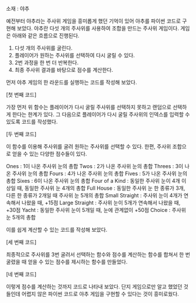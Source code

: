 소재 : 야추

예전부터 야추라는 주사위 게임을 흥미롭게 했던 기억이 있어 야추를 파이썬 코드로 구현해 보았다. 야추란 다섯 개의 주사위를 사용하여 조합을 만드는 주사위 게임이다. 게임은 아래와 같은 흐름으로 진행된다.

1. 다섯 개의 주사위를 굴린다.
2. 플레이어가 원하는 주사위를 선택하여 다시 굴릴 수 있다.
3. 2번 과정을 한 번 더 반복한다.
4. 최종 주사위 결과를 바탕으로 점수를 계산한다.

먼저 야추 게임의 한 라운드를 실행하는 코드를 작성해 보았다.

[첫 번째 코드]

가장 먼저 위 함수는 플레이어가 다시 굴릴 주사위를 선택하지 못하고 랜덤으로 선택하게 한다는 한계가 있다. 그 다음으로 플레이어가 다시 굴릴 주사위의 인덱스를 입력할 수 있도록 코드를 작성했다.

[두 번째 코드]

이 함수를 이용해 주사위를 굴려 원하는 주사위를 선택할 수 있다. 한편, 주사위 조합으로 얻을 수 있는 다양한 점수들이 있다.

Ones : 1이 나온 주사위 눈의 총합
Twos : 2가 나온 주사위 눈의 총합
Threes : 3이 나온 주사위 눈의 총합
Fours : 4가 나온 주사위 눈의 총합
Fives : 5가 나온 주사위 눈의 총합
Sixes : 6이 나온 주사위 눈의 총합
Four of a Kind : 동일한 주사위 눈이 4개 이상일 때, 동일한 주사위 눈 4개의 총합
Full House : 동일한 주사위 눈 한 종류가 3개, 다른 한 종류가 2개일 때 주사위 눈 5개의 총합
Small Straight : 주사위 눈이 4개가 연속해서 나왔을 때, +15점
Large Straight : 주사위 눈이 5개가 연속해서 나왔을 때, +30점
Yacht : 동일한 주사위 눈이 5개일 때, 눈에 관계없이 +50점
Choice : 주사위 눈 5개의 총합

이를 쉽게 계산할 수 있는 코드를 작성해 보았다.

[세 번째 코드]

최종적으로 주사위를 3번 굴려서 선택하는 함수와 점수를 계산하는 함수를 합쳐서 한 번 굴렸을 때 얻을 수 있는 점수를 제시하는 함수를 만들었다.

[네 번째 코드]

이렇게 점수를 계산하는 것까지 코드로 나타내 보았다. 단지 게임으로만 알고 했었던 것들인데 어렵지 않은 파이썬 코드로 야추 게임을 구현할 수 있다는 것이 흥미로웠다.
